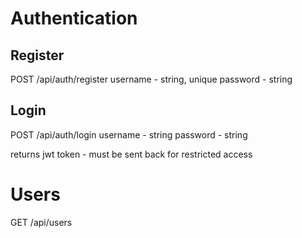 # Authentication

## Register

POST
/api/auth/register
username - string, unique
password - string

## Login

POST
/api/auth/login
username - string
password - string

returns jwt token - must be sent back for restricted access

# Users

GET
/api/users
